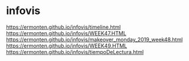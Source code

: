 # infovis

https://ermonten.github.io/infovis/timeline.html<BR>
https://ermonten.github.io/infovis/WEEK47.HTML <BR>
https://ermonten.github.io/infovis/makeover_monday_2019_week48.html <BR>
https://ermonten.github.io/infovis/WEEK49.HTML <BR>
https://ermonten.github.io/infovis/tiempoDeLectura.html
